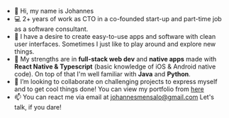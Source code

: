- 👋 Hi, my name is Johannes
- 💻 2+ years of work as CTO in a co-founded start-up and part-time job as a software consultant.
- 👀 I have a desire to create easy-to-use apps and software with clean user interfaces. Sometimes I just like to play around and explore new things.
- 🌱 My strengths are in <b>full-stack web dev</b> and <b>native apps</b> made with <b>React Native & Typescript</b> (basic knowledge of iOS & Android native code). 
On top of that I'm well familiar with <b>Java</b> and <b>Python</b>.
- 💞️ I’m looking to collaborate on challenging projects to express myself and to get cool things done! You can view my portfolio from <a href="https://johannesmensalo.com">here</a>
- 📫 You can react me via email at <a href="mailto:johannesmensalo@gmail.com">johannesmensalo@gmail.com</a> Let's talk, if you dare!
